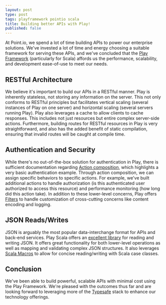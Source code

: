 ```yaml
---
layout: post
type: post
tags: playframework pointio scala
title: Building better APIs with Play!
published: false
---
```


At Point.io, we spend a lot of time building APIs to power our enterprise solutions.  We've invested a lot of time and energy choosing a suitable framework for serving these APIs, and we've concluded that the [Play Framework](http://www.playframework.com) (particularly for Scala) affords us the performance, scalability, and development ease-of-use to meet our needs.

## RESTful Architecture

We believe it's important to build our APIs in a RESTful manner.  Play is inherently stateless, not storing any information on the server.  This not only conforms to RESTful principles but facilitates vertical scaling (several instances of Play on one server) and horizontal scaling (several servers running Play).  Play also leverages a cache to allow clients to cache responses.  This includes not just resources but entire complex server-side actions.  Furthermore, building routes for RESTful resources in Play is very straightforward, and also has the added benefit of static compilation, ensuring that invalid routes will be caught at compile time.

## Authentication and Security

While there's no out-of-the-box solution for authentication in Play, there is sufficient documentation regarding [Action composition](http://www.playframework.com/documentation/2.2.x/ScalaActionsComposition), which highlights a very basic authentication example.  Through action composition, we can assign specific behaviors to specific actions.  For example, we've built additional actions to handle authorization (is this authenticated user authorized to access this resource) and performance monitoring (how long did this action take).  In addition to these lower-level concerns, Play offers [Filters](http://www.playframework.com/documentation/2.2.x/ScalaHttpFilters) to handle customization of cross-cutting concerns like content encoding and logging.

## JSON Reads/Writes

JSON is arguably the most popular data-interchange format for APIs and back-end services.  Play Scala offers an [excellent library](http://www.playframework.com/documentation/2.2.x/ScalaJson) for reading and writing JSON.  It offers great functionality for both lower-level operations as well as mapping and validating complex JSON structures.  It also leverages [Scala Macros](http://www.playframework.com/documentation/2.2.x/ScalaJsonInception) to allow for concise reading/writing with Scala case classes.

## Conclusion

We've been able to build powerful, scalable APIs with minimal cost using the Play Framework.  We're pleased with the outcomes thus far and are looking forward to leveraging more of the [Typesafe](http://typesafe.com/) stack to enhance our technology offerings. 